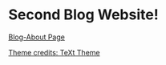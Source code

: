 
# Second Blog Website!

[Blog-About Page](https://238728.github.io/about.html)

[Theme credits: TeXt Theme](https://github.com/kitian616/jekyll-TeXt-theme)
